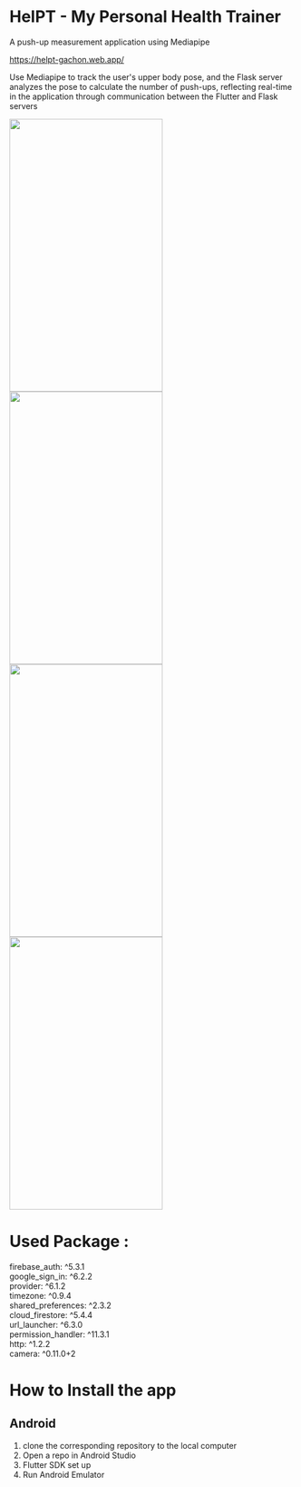 # **HelPT - My Personal Health Trainer**
A push-up measurement application using Mediapipe

https://helpt-gachon.web.app/

Use Mediapipe to track the user's upper body pose, and the Flask server analyzes the pose to calculate the number of push-ups, reflecting real-time in the application through communication between the Flutter and Flask servers  

<img src="https://github.com/user-attachments/assets/e0627392-dd11-409d-9efe-c72a9ae0652f" width="270" height="480"/>
<img src="https://github.com/user-attachments/assets/b847c9da-1fa3-41b2-ba5a-a9473a65c46f" width="270" height="480"/>
<img src="https://github.com/user-attachments/assets/c3741658-97db-41ff-b27b-074aea08f6fa" width="270" height="480"/>
<img src="https://github.com/user-attachments/assets/23e87b4e-5e53-4d40-9da9-1f0e57db4074" width="270" height="480"/>

# Used Package :
  firebase_auth: ^5.3.1<br/>
  google_sign_in: ^6.2.2<br/>
  provider: ^6.1.2<br/>
  timezone: ^0.9.4<br/>
  shared_preferences: ^2.3.2<br/>
  cloud_firestore: ^5.4.4<br/>
  url_launcher: ^6.3.0<br/>
  permission_handler: ^11.3.1<br/>
  http: ^1.2.2<br/>
  camera: ^0.11.0+2

# How to Install the app

## Android
1. clone the corresponding repository to the local computer	
2. Open a repo in Android Studio
3. Flutter SDK set up
4. Run Android Emulator

